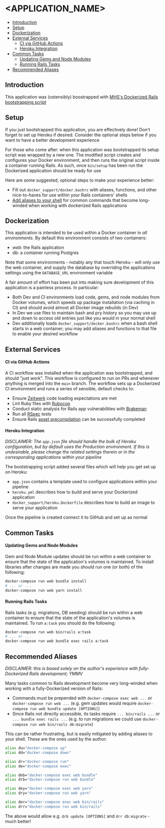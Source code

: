 # <APPLICATION_NAME>

- [Introduction](#introduction)
- [Setup](#setup)
- [Dockerization](#dockerization)
- [External Services](#external-services)
  - [CI via GitHub Actions](#ci-via-github-actions)
  - [Heroku Integration](#heroku-integration)
- [Common Tasks](#common-tasks)
  - [Updating Gems and Node Modules](#updating-gems-and-node-modules)
  - [Running Rails Tasks](#running-rails-tasks)
- [Recommended Aliases](#recommended-aliases)

## Introduction

This application was (ostensibly) boostrapped with [MHS's Dockerized Rails bootstrapping script](https://github.com/mhs/docker-rails-bootstrapper)

## Setup

If you just bootstrapped this application, you are effectively done! Don't forget to set up Heroku if desired. Consider the optional steps below if you want to have a better development experience

For those who come after: when this application was bootstrapped its setup script was wrapped by a new one. The modified script creates and configures your Docker environment, and then runs the original script inside a container running Rails. As such, once `bin/setup` has been run the Dockerized application should be ready for use

Here are some suggested, optional steps to make your experience better:

- Fill out `docker_support/docker.bashrc` with aliases, functions, and other nice-to-haves for use within your Rails containers' shells
- [Add aliases to your shell](#recommended-aliases) for common commands that become long-winded when working with dockerized Rails applications

## Dockerization

This application is intended to be used within a Docker container in _all environments_. By default this environment consists of two containers:

- *web*: the Rails application
- *db*: a container running Postgres

Note that some environments - notably any that touch Heroku - will only use the web container, and supply the database by overriding the applications settings using the `DATABASE_URL` environment variable

A fair amount of effort has been put into making sure development of this application is a painless process. In particular:

- Both Dev and CI environments load code, gems, and node modules from Docker volumes, which speeds up package installation (via caching in CI) and should avoid almost all Docker image rebuilds (in Dev)
- In Dev we use files to maintain bash and pry history so you may use up and down to access old entries just like you would in your normal shell
- Dev additionally loads `docker_support/docker.bashrc` when a bash shell starts in a web container; you may add aliases and functions to that file to enable your desired workflow

## External Services

#### CI via GitHub Actions

A CI workflow was installed when the application was bootstrapped, and should "just work". This workflow is configured to run on PRs and whenever anything is merged into the `main` branch. The workflow sets up a Dockerized CI environment and runs a series of sensible, default checks to:

- Ensure [Zeitwerk](https://github.com/fxn/zeitwerk) code loading expectations are met
- Lint Ruby files with [Rubocop](https://docs.rubocop.org/rubocop/index.html)
- Conduct static analysis for Rails app vulnerabilities with [Brakeman](https://brakemanscanner.org/docs/)
- Run all [RSpec](https://rspec.info/documentation/) tests
- Ensure Rails [asset precompilation](https://guides.rubyonrails.org/asset_pipeline.html) can be successfully completed

#### Heroku Integration

*DISCLAIMER: The `app.json` file should handle the bulk of Heroku configuration, but by default uses the Production environment. If this is undesirable, please change the related settings therein or in the corresponding applications within your pipeline*

The bootstrapping script added several files which will help you get set up on Heroku:

- `app.json` contains a template used to configure applications within your pipeline
- `heroku.yml` describes how to build and serve your Dockerized application
- `docker_support/heroku.Dockerfile` describes how to build an image to serve your application

Once the pipeline is created connect it to GitHub and set up as normal

## Common Tasks

#### Updating Gems and Node Modules

Gem and Node Module updates should be run within a web container to ensure that the state of the application's volumes is maintained. To install libraries after changes are made you should run one (or both) of the following:

```sh
docker-compose run web bundle install
# ... or ...
docker-compose run web yarn install
```

#### Running Rails Tasks

Rails tasks (e.g. migrations, DB seeding) should be run within a web container to ensure that the state of the application's volumes is maintained. To run `a:task` you should do the following:


```sh
docker-compose run web bin/rails a:task
# ... or ...
docker-compose run web bundle exec rails a:task
```

## Recommended Aliases

*DISCLAIMER: this is based solely on the author's experience with fully-Dockerized Rails development; YMMV*

Many tasks common to Rails development become very long-winded when working with a fully-Dockerized version of Rails:

- Commands must be prepended with `docker-compose exec web ...` or `docker-compose run web ...` (e.g. gem updates would require `docker-compose run web bundle update [OPTIONS]`)
- Since Rails not directly accessible, its tasks require `... bin/rails ...` or `... bundle exec rails ...`  (e.g. to run migrations we could use `docker-compose run web bin/rails db:migrate`)

This can be rather frustrating, but is easily mitigated by adding aliases to your shell. These are the ones used by the author:

```sh
alias du="docker-compose up"
alias dd="docker-compose down"

alias dr="docker-compose run"
alias de="docker-compose exec"

alias deb="docker-compose exec web bundle"
alias drb="docker-compose run web bundle"

alias dey="docker-compose exec web yarn"
alias dry="docker-compose run web yarn"

alias der="docker-compose exec web bin/rails"
alias drr="docker-compose run web bin/rails"
```

The above would allow e.g. `drb update [OPTIONS]` and `drr db:migrate` - much better!
